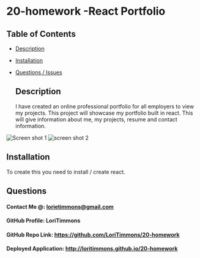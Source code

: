 # 20-homework -React Portfolio 
## Table of Contents 
* [Description](#Description)  <br>
* [Installation](#Installation)<br>
* [Questions / Issues](#Questions)<br>

  ## Description
  I have created an online professional portfolio for all employers to view my projects. This project will showcase my portfolio built in react. This will give information about me, my projects, resume and contact information. 

![Screen shot 1](assets/images/screenshot1.png)
![screen shot 2](assets/images/screenshot2.png)

  ## Installation
  To create this you need to install / create react.

  ## Questions
  #### Contact Me @: lorietimmons@gmail.com<br>
  #### GitHub Profile: LoriTimmons
  #### GitHub Repo Link: https://github.com/LoriTimmons/20-homework
  #### Deployed Application: http://loritimmons.github.io/20-homework